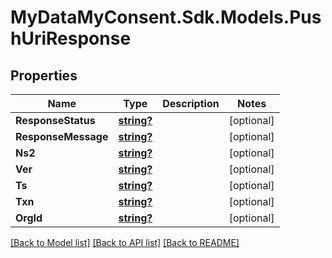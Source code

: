 # MyDataMyConsent.Sdk.Models.PushUriResponse

## Properties

Name | Type | Description | Notes
------------ | ------------- | ------------- | -------------
**ResponseStatus** | [**string?**](string?.md) |  | [optional] 
**ResponseMessage** | [**string?**](string?.md) |  | [optional] 
**Ns2** | [**string?**](string?.md) |  | [optional] 
**Ver** | [**string?**](string?.md) |  | [optional] 
**Ts** | [**string?**](string?.md) |  | [optional] 
**Txn** | [**string?**](string?.md) |  | [optional] 
**OrgId** | [**string?**](string?.md) |  | [optional] 

[[Back to Model list]](../README.md#documentation-for-models) [[Back to API list]](../README.md#documentation-for-api-endpoints) [[Back to README]](../README.md)

